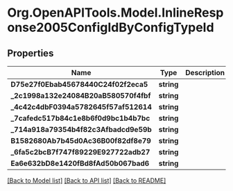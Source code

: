 
# Org.OpenAPITools.Model.InlineResponse2005ConfigIdByConfigTypeId

## Properties

Name | Type | Description | Notes
------------ | ------------- | ------------- | -------------
**D75e27f0Ebab45678440C24f02f2eca5** | **string** |  | [optional] 
**_2c1998a132e24084B20aB580570f4fbf** | **string** |  | [optional] 
**_4c42c4dbF0394a5782645f57af512614** | **string** |  | [optional] 
**_7cafedc517b84c1e8b6f0d9bc1b4b7bc** | **string** |  | [optional] 
**_714a918a79354b4f82c3Afbadcd9e59b** | **string** |  | [optional] 
**B1582680Ab7b45d0Ac36B00f82df8e79** | **string** |  | [optional] 
**_6fa5c2bcB7f747f89229E927722adb27** | **string** |  | [optional] 
**Ea6e632bD8e1420fBd8fAd50b067bad6** | **string** |  | [optional] 

[[Back to Model list]](../README.md#documentation-for-models)
[[Back to API list]](../README.md#documentation-for-api-endpoints)
[[Back to README]](../README.md)

